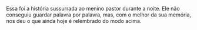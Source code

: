 ﻿Essa foi a história sussurrada ao menino pastor durante a noite. Ele não conseguiu guardar palavra por palavra, mas, com o melhor da sua memória, nos deu o que ainda hoje é relembrado do modo acima.